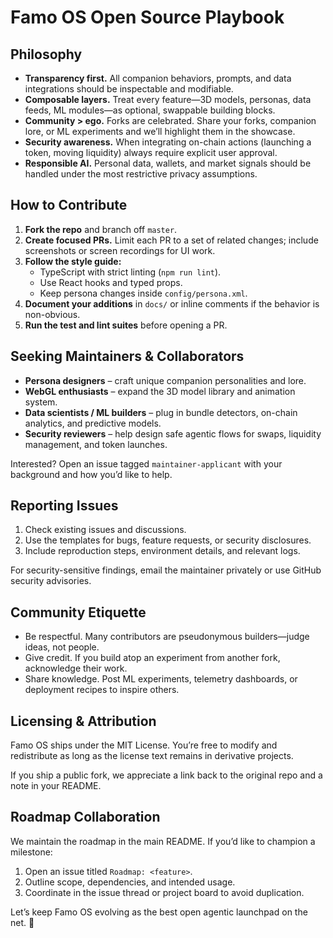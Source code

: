 # Famo OS Open Source Playbook

## Philosophy

- **Transparency first.** All companion behaviors, prompts, and data integrations should be inspectable and modifiable.
- **Composable layers.** Treat every feature—3D models, personas, data feeds, ML modules—as optional, swappable building blocks.
- **Community > ego.** Forks are celebrated. Share your forks, companion lore, or ML experiments and we’ll highlight them in the showcase.
- **Security awareness.** When integrating on-chain actions (launching a token, moving liquidity) always require explicit user approval.
- **Responsible AI.** Personal data, wallets, and market signals should be handled under the most restrictive privacy assumptions.

## How to Contribute

1. **Fork the repo** and branch off `master`.
2. **Create focused PRs.** Limit each PR to a set of related changes; include screenshots or screen recordings for UI work.
3. **Follow the style guide:**
   - TypeScript with strict linting (`npm run lint`).
   - Use React hooks and typed props.
   - Keep persona changes inside `config/persona.xml`.
4. **Document your additions** in `docs/` or inline comments if the behavior is non-obvious.
5. **Run the test and lint suites** before opening a PR.

## Seeking Maintainers & Collaborators

- **Persona designers** – craft unique companion personalities and lore.
- **WebGL enthusiasts** – expand the 3D model library and animation system.
- **Data scientists / ML builders** – plug in bundle detectors, on-chain analytics, and predictive models.
- **Security reviewers** – help design safe agentic flows for swaps, liquidity management, and token launches.

Interested? Open an issue tagged `maintainer-applicant` with your background and how you’d like to help.

## Reporting Issues

1. Check existing issues and discussions.
2. Use the templates for bugs, feature requests, or security disclosures.
3. Include reproduction steps, environment details, and relevant logs.

For security-sensitive findings, email the maintainer privately or use GitHub security advisories.

## Community Etiquette

- Be respectful. Many contributors are pseudonymous builders—judge ideas, not people.
- Give credit. If you build atop an experiment from another fork, acknowledge their work.
- Share knowledge. Post ML experiments, telemetry dashboards, or deployment recipes to inspire others.

## Licensing & Attribution

Famo OS ships under the MIT License. You’re free to modify and redistribute as long as the license text remains in derivative projects.

If you ship a public fork, we appreciate a link back to the original repo and a note in your README.

## Roadmap Collaboration

We maintain the roadmap in the main README. If you’d like to champion a milestone:

1. Open an issue titled `Roadmap: <feature>`.
2. Outline scope, dependencies, and intended usage.
3. Coordinate in the issue thread or project board to avoid duplication.

Let’s keep Famo OS evolving as the best open agentic launchpad on the net. 🚀


